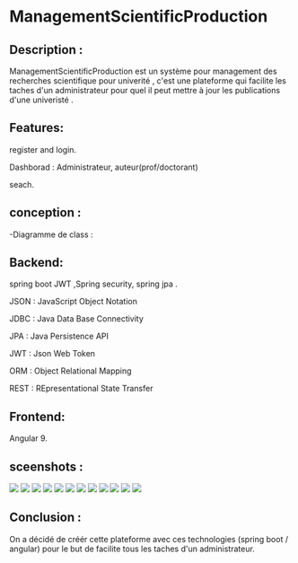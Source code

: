 # ManagementScientificProduction

## Description : 

ManagementScientificProduction est un système pour management des recherches scientifique pour univerité , c'est une plateforme qui facilite les taches d'un  administrateur 
pour quel il peut  mettre à jour les publications d'une  univeristé .


## Features:
register and login.

Dashborad : Administrateur, auteur(prof/doctorant)

seach.

## conception : 
-Diagramme de class :


## Backend:
spring boot JWT ,Spring  security, spring jpa  .


JSON : JavaScript Object Notation

JDBC : Java Data Base Connectivity

JPA : Java Persistence API

JWT : Json Web Token

ORM : Object Relational Mapping

REST : REpresentational State Transfer




## Frontend:
Angular 9.

## sceenshots : 
<img src="https://github.com/sokainadaabal/researchScientific/blob/main/home.png"></img> 
<img src="https://github.com/sokainadaabal/researchScientific/blob/main/inscreption.png"></img> 
<img src="https://github.com/sokainadaabal/researchScientific/blob/main/login.png"></img> 
<img src="https://github.com/sokainadaabal/researchScientific/blob/main/connectwithrole.png"></img> 
<img src="https://github.com/sokainadaabal/researchScientific/blob/main/dashbordhome.png"></img> 
<img src="https://github.com/sokainadaabal/researchScientific/blob/main/prof.png"></img> 
<img src="https://github.com/sokainadaabal/researchScientific/blob/main/publication.png"></img> 
<img src="https://github.com/sokainadaabal/researchScientific/blob/main/doctorant.png"></img> 
<img src="https://github.com/sokainadaabal/researchScientific/blob/main/author.png"></img> 
<img src="https://github.com/sokainadaabal/researchScientific/blob/main/add.png"></img> 
<img src="https://github.com/sokainadaabal/researchScientific/blob/main/update.png"></img> 
<img src="https://github.com/sokainadaabal/researchScientific/blob/main/profile.png"></img> 




## Conclusion :
 On a décidé de créér cette plateforme avec ces technologies (spring boot / angular)  pour le but de facilite tous les taches d'un administrateur.
 
